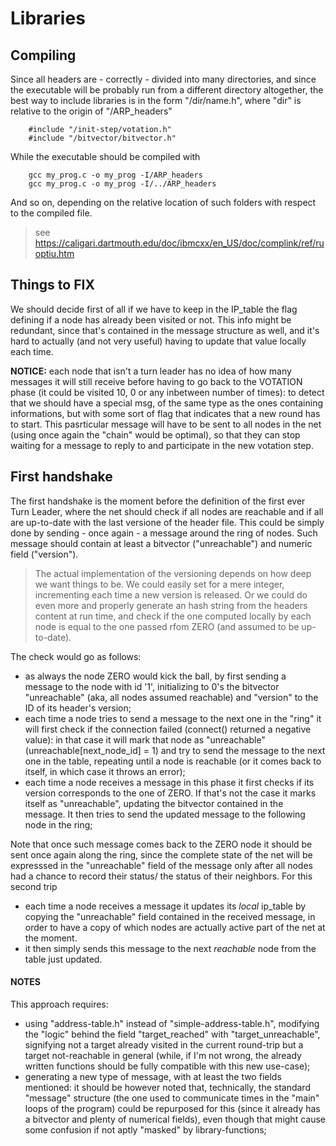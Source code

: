 
# Libraries

## Compiling

Since all headers are - correctly - divided into many directories, and since the executable will be probably run from a 
different directory altogether, the best way to include libraries is in the form "/dir/name.h", where "dir" is relative to
the origin of "/ARP_headers"
```
	#include "/init-step/votation.h"
	#include "/bitvector/bitvector.h"
```

While the executable should be compiled with

```
	gcc my_prog.c -o my_prog -I/ARP_headers
	gcc my_prog.c -o my_prog -I/../ARP_headers
```
And so on, depending on the relative location of such folders with respect to the compiled file.
> see https://caligari.dartmouth.edu/doc/ibmcxx/en_US/doc/complink/ref/ruoptiu.htm

## Things to FIX

We should decide first of all if we have to keep in the IP_table the flag defining
if a node has already been visited or not. This info might be redundant, since that's
contained in the message structure as well, and it's hard to actually (and not very useful)
having to update that value locally each time.

**NOTICE:** each node that isn't a turn leader has no idea of how many messages it will 
still receive before having to go back to the VOTATION phase (it could be visited 10,
0 or any inbetween number of times): to detect that we should have a special msg,
of the same type as the ones containing informations, but with some sort of flag
that indicates that a new round has to start. This pasrticular message will have
to be sent to all nodes in the net (using once again the "chain" would be optimal),
so that they can stop waiting for a message to reply to and participate in the new
votation step.

## First handshake

The first handshake is the moment before the definition of the first ever Turn Leader,
where the net should check if all nodes are reachable and if all are up-to-date with
the last versione of the header file. This could be simply done by sending - once again -
a message around the ring of nodes. Such message should contain at least a bitvector 
("unreachable") and numeric field ("version").
> The actual implementation of the versioning depends on how deep we want things to be.
	We could easily set for a mere integer, incrementing each time a new version is
	released. Or we could do even more and properly generate an hash string from the
	headers content at run time, and check if the one computed locally by each node is
	equal to the one passed rfom ZERO (and assumed to be up-to-date).

The check would go as follows:

- as always the node ZERO would kick the ball, by first sending a message to the node with
	id '1', initializing to 0's the bitvector "unreachable" (aka, all nodes assumed reachable)
	and "version" to the ID of its header's version;
- each time a node tries to send a message to the next one in the "ring" it will first check if 
	the connection failed (connect() returned a negative value): in that case it will mark that
	node as "unreachable" (unreachable[next_node_id] = 1) and try to send the message to the
	next one in the table, repeating until a node is reachable (or it comes back to itself, in
	which case it throws an error);
- each time a node receives a message in this phase it first checks if its version corresponds
	to the one of ZERO. If that's not the case it marks itself as "unreachable", updating the
	bitvector contained in the message. It then tries to send the updated message to the 
	following node in the ring;

Note that once such message comes back to the ZERO node it should be sent once again along the
ring, since the complete state of the net will be expresssed in the "unreachable" field of the
message only after all nodes had a chance to record their status/ the status of their neighbors.
For this second trip
- each time a node receives a message it updates its *local* ip_table by copying the "unreachable"
	field contained in the received message, in order to have a copy of which nodes are actually
	active part of the net at the moment.
- it then simply sends this message to the next *reachable* node from the table just updated.

#### NOTES

This approach requires:
- using "address-table.h" instead of "simple-address-table.h", modifying the "logic" behind the
	field "target_reached" with "target_unreachable", signifying not a target already visited in
	the current round-trip but a target not-reachable in general (while, if I'm not wrong, the 
	already written functions should be fully compatible with this new use-case);
- generating a new type of message, with at least the two fields mentioned: it should be however
	noted that, technically, the standard "message" structure (the one used to communicate times
	in the "main" loops of the program) could be repurposed for this (since it already has a 
	bitvector and plenty of numerical fields), even though that might cause some confusion if not
	aptly "masked" by library-functions;